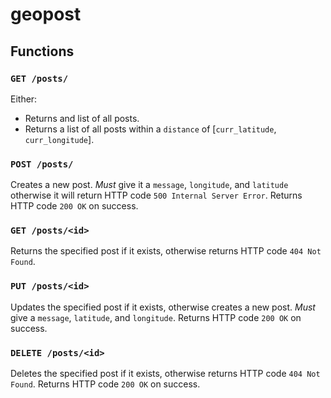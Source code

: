 geopost
=======

Functions
---------

### `GET /posts/`

Either:
- Returns and list of all posts.
- Returns a list of all posts within a `distance` of [`curr_latitude`,
  `curr_longitude`].

### `POST /posts/`

Creates a new post. *Must* give it a `message`, `longitude`, and `latitude`
otherwise it will return HTTP code `500 Internal Server Error`. Returns HTTP
code `200 OK` on success.

### `GET /posts/<id>`

Returns the specified post if it exists, otherwise returns HTTP code `404 Not
Found`.

### `PUT /posts/<id>`

Updates the specified post if it exists, otherwise creates a new post. *Must*
give a `message`, `latitude`, and `longitude`. Returns HTTP code `200 OK` on
success.

### `DELETE /posts/<id>`

Deletes the specified post if it exists, otherwise returns HTTP code `404 Not
Found`. Returns HTTP code `200 OK` on success.
